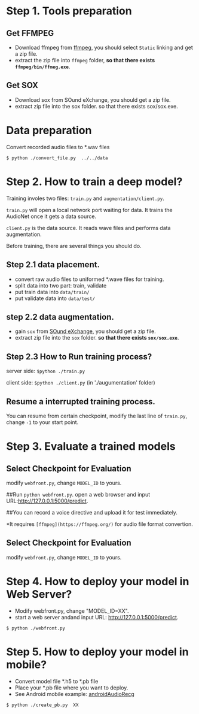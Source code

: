 # Step 1. Tools preparation
## Get FFMPEG
* Download ffmpeg from [ffmpeg](http://ffmpeg.zeranoe.com/builds/), you should select `Static` linking and get a zip file.
* extract the zip file into `ffmpeg` folder, __so that there exists `ffmpeg/bin/ffmeg.exe`__.

## Get SOX
* Download sox from SOund eXchange, you should get a zip file.
* extract zip file into the sox folder. so that there exists sox/sox.exe.

# Data preparation
Convert recorded audio files to *.wav files

`$ python ./convert_file.py  ../../data`

# Step 2. How to train a deep model?
Training involes two files: `train.py` and `augmentation/client.py`.

`train.py` will open a local network port waiting for data. 
It trains the AudioNet once it gets a data source.

`client.py` is the data source. It reads wave files and performs data augmentation.

Before training, there are several things you should do.

## Step 2.1 data placement.
* convert raw audio files to uniformed *.wave files for training. 
* split data into two part: train, validate
* put train data into `data/train/`
* put validate data into `data/test/`

## step 2.2 data augmentation.
* gain `sox` from [SOund eXchange](https://sourceforge.net/projects/sox/files/sox/14.4.2/), you should get a zip file.
* extract zip file into the `sox` folder. __so that there exists `sox/sox.exe`__.

## Step 2.3 How to Run training process?
server side: `$python ./train.py`

client side: `$python ./client.py` (in './augumentation' folder)

## Resume a interrupted training process.
You can resume from certain checkpoint, modify the last line of `train.py`, change `-1` to your start point.

# Step 3. Evaluate a trained models
## Select Checkpoint for Evaluation
modify `webfront.py`, change `MODEL_ID` to yours.

##Run `python webfront.py`. 
open a web browser and input URL:http://127.0.0.1:5000/predict. 

##You can record a voice directive and upload it for test immediately. 

*It requires `[ffmpeg](https://ffmpeg.org/)` for audio file format convertion.

## Select Checkpoint for Evaluation
modify `webfront.py`, change `MODEL_ID` to yours.

# Step 4. How to deploy your model in Web Server?   
*  Modify webfront.py, change "MODEL_ID=XX".
*  start a web server andand input URL: http://127.0.0.1:5000/predict. 

`$ python ./webfront.py`

# Step 5. How to deploy your model in mobile? 
*  Convert model file *.h5 to *.pb file 
*  Place your *.pb file where you want to deploy.
*  See Android mobile example: [androidAudioRecg](http://gitlab.icenter.tsinghua.edu.cn/saturnlab/audioNet)

`$ python ./create_pb.py  XX`

